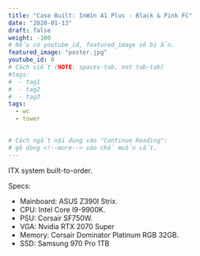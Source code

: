 ```yaml
---
title: "Case Built: InWin A1 Plus - Black & Pink FC"
date: "2020-01-13"
draft: false
weight: -100
# Nếu có youtube_id, featured_image sẽ bị ẩn.
featured_image: "poster.jpg"
youtube_id: 0
# Cách viết (NOTE: spaces-tab, not tab-tab)
#tags:
#  - tag1
#  - tag2
#  - tag3
tags:
  - wc
  - tower
 

# Cách ngắt nội dung vào "Continue Reading":
# gõ dòng <!--more--> vào chỗ muốn cắt.
---
```


ITX system built-to-order.

<!--more-->

Specs:
- Mainboard: ASUS Z390I Strix.
- CPU: Intel Core I9-9900K.
- PSU: Corsair SF750W.
- VGA: Nvidia RTX 2070 Super
- Memory: Corsair Dominator Platinum RGB 32GB.
- SSD: Samsung 970 Pro 1TB